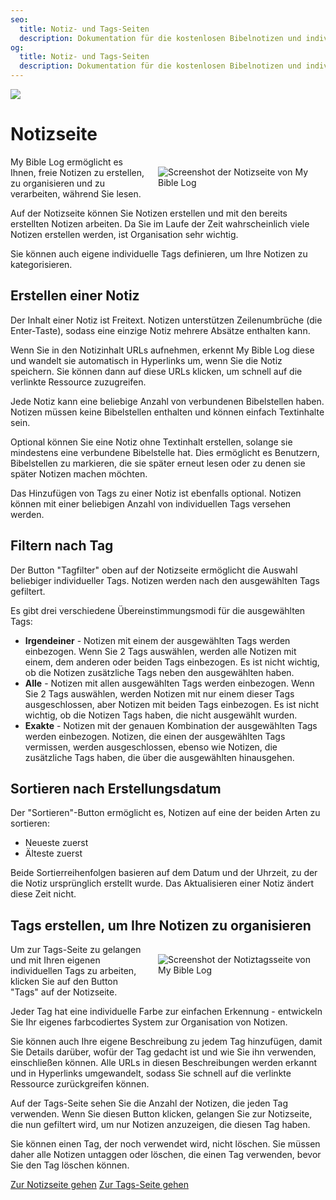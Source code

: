 ```yaml
---
seo:
  title: Notiz- und Tags-Seiten
  description: Dokumentation für die kostenlosen Bibelnotizen und individuellen Tags-Funktionen von My Bible Log
og:
  title: Notiz- und Tags-Seiten
  description: Dokumentation für die kostenlosen Bibelnotizen und individuellen Tags-Funktionen von My Bible Log
---
```


![](/share.jpg)

# Notizseite

<div style="width: 50%; float: right; margin: 1rem">
  <img alt="Screenshot der Notizseite von My Bible Log" src="/screenshots/sc10-notes.jpg" />
</div>

My Bible Log ermöglicht es Ihnen, freie Notizen zu erstellen, zu organisieren und zu verarbeiten, während Sie lesen.

Auf der Notizseite können Sie Notizen erstellen und mit den bereits erstellten Notizen arbeiten. Da Sie im Laufe der Zeit wahrscheinlich viele Notizen erstellen werden, ist Organisation sehr wichtig.

Sie können auch eigene individuelle Tags definieren, um Ihre Notizen zu kategorisieren.

## Erstellen einer Notiz

Der Inhalt einer Notiz ist Freitext. Notizen unterstützen Zeilenumbrüche (die Enter-Taste), sodass eine einzige Notiz mehrere Absätze enthalten kann.

Wenn Sie in den Notizinhalt URLs aufnehmen, erkennt My Bible Log diese und wandelt sie automatisch in Hyperlinks um, wenn Sie die Notiz speichern. Sie können dann auf diese URLs klicken, um schnell auf die verlinkte Ressource zuzugreifen.

Jede Notiz kann eine beliebige Anzahl von verbundenen Bibelstellen haben. Notizen müssen keine Bibelstellen enthalten und können einfach Textinhalte sein.

Optional können Sie eine Notiz ohne Textinhalt erstellen, solange sie mindestens eine verbundene Bibelstelle hat. Dies ermöglicht es Benutzern, Bibelstellen zu markieren, die sie später erneut lesen oder zu denen sie später Notizen machen möchten.

Das Hinzufügen von Tags zu einer Notiz ist ebenfalls optional. Notizen können mit einer beliebigen Anzahl von individuellen Tags versehen werden.

## Filtern nach Tag

Der Button "Tagfilter" oben auf der Notizseite ermöglicht die Auswahl beliebiger individueller Tags. Notizen werden nach den ausgewählten Tags gefiltert.

Es gibt drei verschiedene Übereinstimmungsmodi für die ausgewählten Tags:

* **Irgendeiner** - Notizen mit einem der ausgewählten Tags werden einbezogen. Wenn Sie 2 Tags auswählen, werden alle Notizen mit einem, dem anderen oder beiden Tags einbezogen. Es ist nicht wichtig, ob die Notizen zusätzliche Tags neben den ausgewählten haben.
* **Alle** - Notizen mit allen ausgewählten Tags werden einbezogen. Wenn Sie 2 Tags auswählen, werden Notizen mit nur einem dieser Tags ausgeschlossen, aber Notizen mit beiden Tags einbezogen. Es ist nicht wichtig, ob die Notizen Tags haben, die nicht ausgewählt wurden.
* **Exakte** - Notizen mit der genauen Kombination der ausgewählten Tags werden einbezogen. Notizen, die einen der ausgewählten Tags vermissen, werden ausgeschlossen, ebenso wie Notizen, die zusätzliche Tags haben, die über die ausgewählten hinausgehen.

## Sortieren nach Erstellungsdatum

Der "Sortieren"-Button ermöglicht es, Notizen auf eine der beiden Arten zu sortieren:

* Neueste zuerst
* Älteste zuerst

Beide Sortierreihenfolgen basieren auf dem Datum und der Uhrzeit, zu der die Notiz ursprünglich erstellt wurde. Das Aktualisieren einer Notiz ändert diese Zeit nicht.

## Tags erstellen, um Ihre Notizen zu organisieren

<div style="width: 50%; float: right; margin: 1rem">
  <img alt="Screenshot der Notiztagsseite von My Bible Log" src="/screenshots/sc11-note-tags.jpg" />
</div>

Um zur Tags-Seite zu gelangen und mit Ihren eigenen individuellen Tags zu arbeiten, klicken Sie auf den Button "Tags" auf der Notizseite.

Jeder Tag hat eine individuelle Farbe zur einfachen Erkennung - entwickeln Sie Ihr eigenes farbcodiertes System zur Organisation von Notizen.

Sie können auch Ihre eigene Beschreibung zu jedem Tag hinzufügen, damit Sie Details darüber, wofür der Tag gedacht ist und wie Sie ihn verwenden, einschließen können. Alle URLs in diesen Beschreibungen werden erkannt und in Hyperlinks umgewandelt, sodass Sie schnell auf die verlinkte Ressource zurückgreifen können.

Auf der Tags-Seite sehen Sie die Anzahl der Notizen, die jeden Tag verwenden. Wenn Sie diesen Button klicken, gelangen Sie zur Notizseite, die nun gefiltert wird, um nur Notizen anzuzeigen, die diesen Tag haben.

Sie können einen Tag, der noch verwendet wird, nicht löschen. Sie müssen daher alle Notizen untaggen oder löschen, die einen Tag verwenden, bevor Sie den Tag löschen können.

<div class="buttons">
  <a class="button is-light" href="/de/notes">Zur Notizseite gehen</a>
  <a class="button is-light" href="/de/tags">Zur Tags-Seite gehen</a>
</div>

